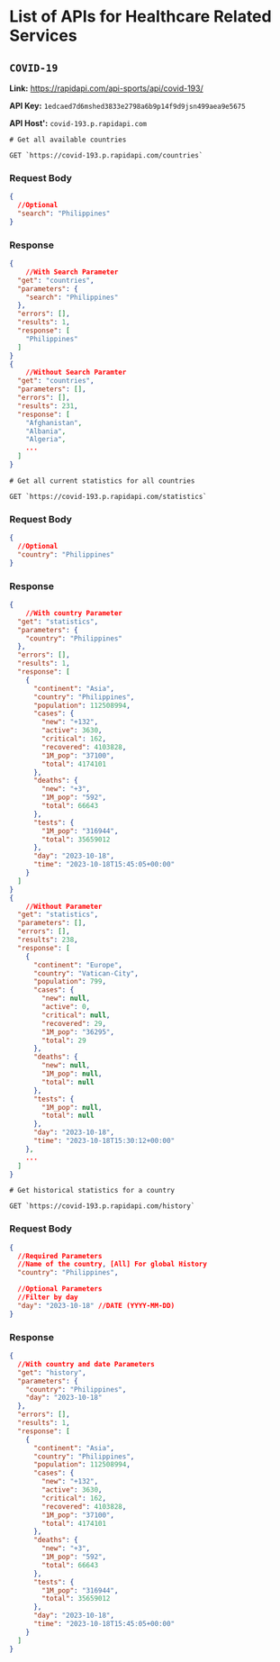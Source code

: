 # List of APIs for Healthcare Related Services

## `COVID-19`

**Link:** https://rapidapi.com/api-sports/api/covid-193/

**API Key:** `1edcaed7d6mshed3833e2798a6b9p14f9d9jsn499aea9e5675`

**API Host':** `covid-193.p.rapidapi.com`

`# Get all available countries`

```
GET `https://covid-193.p.rapidapi.com/countries`
```

### Request Body

```json
{
  //Optional
  "search": "Philippines"
}
```

### Response

```json
{
    //With Search Parameter
  "get": "countries",
  "parameters": {
    "search": "Philippines"
  },
  "errors": [],
  "results": 1,
  "response": [
    "Philippines"
  ]
}
{
    //Without Search Paramter
  "get": "countries",
  "parameters": [],
  "errors": [],
  "results": 231,
  "response": [
    "Afghanistan",
    "Albania",
    "Algeria",
    ...
  ]
}
```

`# Get all current statistics for all countries`

```
GET `https://covid-193.p.rapidapi.com/statistics`
```

### Request Body

```json
{
  //Optional
  "country": "Philippines"
}
```

### Response

```json
{
    //With country Parameter
  "get": "statistics",
  "parameters": {
    "country": "Philippines"
  },
  "errors": [],
  "results": 1,
  "response": [
    {
      "continent": "Asia",
      "country": "Philippines",
      "population": 112508994,
      "cases": {
        "new": "+132",
        "active": 3630,
        "critical": 162,
        "recovered": 4103828,
        "1M_pop": "37100",
        "total": 4174101
      },
      "deaths": {
        "new": "+3",
        "1M_pop": "592",
        "total": 66643
      },
      "tests": {
        "1M_pop": "316944",
        "total": 35659012
      },
      "day": "2023-10-18",
      "time": "2023-10-18T15:45:05+00:00"
    }
  ]
}
{
    //Without Parameter
  "get": "statistics",
  "parameters": [],
  "errors": [],
  "results": 238,
  "response": [
    {
      "continent": "Europe",
      "country": "Vatican-City",
      "population": 799,
      "cases": {
        "new": null,
        "active": 0,
        "critical": null,
        "recovered": 29,
        "1M_pop": "36295",
        "total": 29
      },
      "deaths": {
        "new": null,
        "1M_pop": null,
        "total": null
      },
      "tests": {
        "1M_pop": null,
        "total": null
      },
      "day": "2023-10-18",
      "time": "2023-10-18T15:30:12+00:00"
    },
    ...
  ]
}
```

`# Get historical statistics for a country`

```
GET `https://covid-193.p.rapidapi.com/history`
```

### Request Body

```json
{
  //Required Parameters
  //Name of the country, [All] For global History
  "country": "Philippines",

  //Optional Parameters
  //Filter by day
  "day": "2023-10-18" //DATE (YYYY-MM-DD)
}
```

### Response

```json
{
  //With country and date Parameters
  "get": "history",
  "parameters": {
    "country": "Philippines",
    "day": "2023-10-18"
  },
  "errors": [],
  "results": 1,
  "response": [
    {
      "continent": "Asia",
      "country": "Philippines",
      "population": 112508994,
      "cases": {
        "new": "+132",
        "active": 3630,
        "critical": 162,
        "recovered": 4103828,
        "1M_pop": "37100",
        "total": 4174101
      },
      "deaths": {
        "new": "+3",
        "1M_pop": "592",
        "total": 66643
      },
      "tests": {
        "1M_pop": "316944",
        "total": 35659012
      },
      "day": "2023-10-18",
      "time": "2023-10-18T15:45:05+00:00"
    }
  ]
}
```